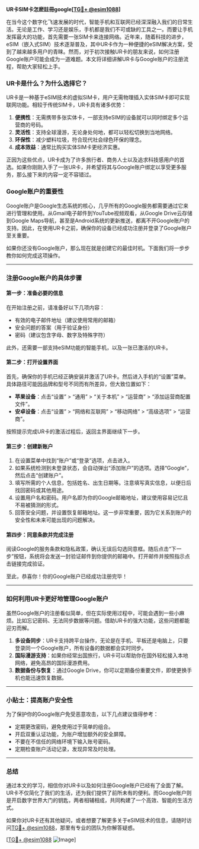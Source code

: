 **UR卡SIM卡怎麽註冊google[[TG💪+ @esim1088](https://t.me/s/esim1088)]**

在当今这个数字化飞速发展的时代，智能手机和互联网已经深深融入我们的日常生活。无论是工作、学习还是娱乐，手机都是我们不可或缺的工具之一。而要让手机发挥最大的功能，首先需要一张SIM卡来连接网络。近年来，随着科技的进步，eSIM（嵌入式SIM）技术逐渐普及，其中UR卡作为一种便捷的eSIM解决方案，受到了越来越多用户的青睐。然而，对于初次接触UR卡的朋友来说，如何注册Google账户可能会成为一道难题。本文将详细讲解UR卡与Google账户的注册流程，帮助大家轻松上手。

### UR卡是什么？为什么选择它？

UR卡是一种基于eSIM技术的虚拟SIM卡，用户无需物理插入实体SIM卡即可实现联网功能。相较于传统SIM卡，UR卡具有诸多优势：

1. **便携性**：无需携带多张实体卡，一部支持eSIM的设备就可以同时绑定多个运营商的号码。
2. **灵活性**：支持全球漫游，无论身处何地，都可以轻松切换到当地网络。
3. **环保性**：减少塑料垃圾，符合现代社会绿色环保的理念。
4. **成本效益**：通常比购买实体SIM卡更经济实惠。

正因为这些优点，UR卡成为了许多旅行者、商务人士以及追求科技感用户的首选。如果你刚刚入手了一张UR卡，并希望将其与Google账户绑定以享受更多服务，那么接下来的内容一定不容错过。

### Google账户的重要性

Google账户是Google生态系统的核心，几乎所有的Google服务都需要通过它来进行管理和使用。从Gmail电子邮件到YouTube视频观看，从Google Drive云存储到Google Maps导航，甚至是Android系统的更新推送，都离不开Google账户的支持。因此，在使用UR卡之前，确保你的设备已经成功注册并登录了Google账户至关重要。

如果你还没有Google账户，那么现在就是创建它的最佳时机。下面我们将一步步教你如何完成这项操作。

---

### 注册Google账户的具体步骤

#### 第一步：准备必要的信息
在开始注册之前，请准备好以下几项内容：
- 有效的电子邮件地址（建议使用常用的邮箱）
- 安全问题的答案（用于验证身份）
- 密码（建议包含字母、数字及特殊字符）

此外，还需要一部支持eSIM功能的智能手机，以及一张已激活的UR卡。

#### 第二步：打开设置界面
首先，确保你的手机已经正确安装并激活了UR卡。然后进入手机的“设置”菜单。具体路径可能因品牌和型号不同而有所差异，但大致位置如下：
- **苹果设备**：点击“设置” > “通用” > “关于本机” > “运营商” > “添加运营商配置文件”。
- **安卓设备**：点击“设置” > “网络和互联网” > “移动网络” > “高级选项” > “运营商”。

按照提示完成UR卡的激活过程后，返回主界面继续下一步。

#### 第三步：创建新账户
1. 在设置菜单中找到“账户”或“登录”选项，点击进入。
2. 如果系统检测到未登录状态，会自动弹出“添加账户”的选项。选择“Google”，然后点击“创建账户”。
3. 填写所需的个人信息，包括姓名、出生日期等。注意填写真实信息，以便日后找回密码或其他用途。
4. 设置用户名和密码。用户名即为你的Google邮箱地址，建议使用容易记忆且不易被猜测的形式。
5. 回答安全问题，并设置恢复邮箱地址。这一步非常重要，因为它关系到账户的安全性和未来可能出现的问题解决。

#### 第四步：同意条款并完成注册
阅读Google的服务条款和隐私政策，确认无误后勾选同意框。随后点击“下一步”按钮，系统将会发送一封验证邮件到你提供的邮箱中。打开邮件并按照指示点击链接完成验证。

至此，恭喜你！你的Google账户已经成功注册完毕！

---

### 如何利用UR卡更好地管理Google账户

虽然Google账户的注册看似简单，但在实际使用过程中，可能会遇到一些小麻烦。比如忘记密码、无法同步数据等问题。借助UR卡的强大功能，这些问题都能迎刃而解。

1. **多设备同步**：UR卡支持跨平台操作，无论是在手机、平板还是电脑上，只要登录同一个Google账户，所有设备的数据都会实时同步。
2. **国际漫游支持**：如果你经常出国旅行，UR卡可以帮助你在国外轻松接入本地网络，避免高昂的国际漫游费用。
3. **数据备份与恢复**：通过Google Drive，你可以定期备份重要文件，即使更换手机也能迅速恢复数据。

---

### 小贴士：提高账户安全性

为了保护你的Google账户免受恶意攻击，以下几点建议值得参考：
- 定期更改密码，避免使用过于简单的组合。
- 开启双重认证功能，为账户增加额外的安全屏障。
- 不要在不信任的网络环境下输入账号密码。
- 定期检查账户活动记录，发现异常及时处理。

---

### 总结

通过本文的学习，相信你对UR卡以及如何注册Google账户已经有了全面了解。UR卡不仅简化了我们的生活，还为我们提供了前所未有的便利。而Google账户则是开启数字世界大门的钥匙，两者相辅相成，共同构建了一个高效、智能的生活方式。

如果你对UR卡还有其他疑问，或者想要了解更多关于eSIM技术的信息，请随时访问[TG💪+ @esim1088](https://t.me/s/esim1088)，那里有专业的团队为你解答疑惑。

[[TG💪+ @esim1088](https://t.me/s/esim1088) ![Image](https://i.postimg.cc/4NQfJmqS/Snipaste-2025-05-13-00-14-12.png)]